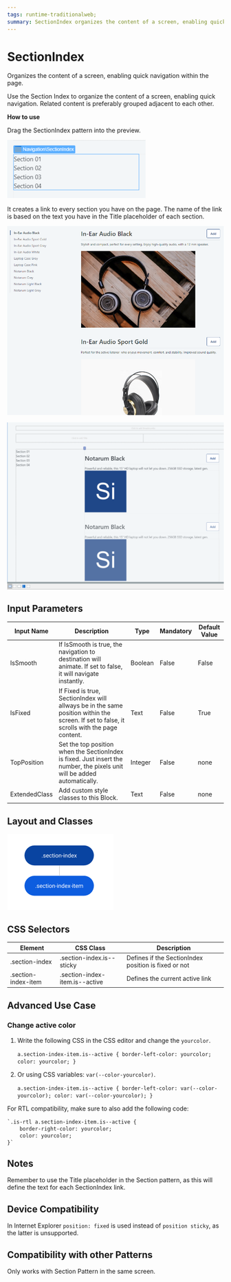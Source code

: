 ```yaml
---
tags: runtime-traditionalweb; 
summary: SectionIndex organizes the content of a screen, enabling quick navigation within the page.
---
```


# SectionIndex

Organizes the content of a screen, enabling quick navigation within the page.

Use the Section Index to organize the content of a screen, enabling quick navigation. Related content is preferably grouped adjacent to each other. 

**How to use**

Drag the SectionIndex pattern into the preview.

![](images/sectionindex-image-1.png)

It creates a link to every section you have on the page. The name of the link is based on the text you have in the Title placeholder of each section.

![](<images/sectionindex-image-2.png?width=750>) 

![](<images/sectionindex-image-3.png?width=750>)


## Input Parameters

| **Input Name** |  **Description** |  **Type** | **Mandatory** | **Default Value** |
|---|---|---|---|---|
| IsSmooth  |  If IsSmooth is true, the navigation to destination will animate. If set to false, it will navigate instantly. | Boolean | False | False |
| IsFixed  |  If Fixed is true, SectionIndex will allways be in the same position within the screen. If set to false, it scrolls with the page content. |  Text | False | True |
| TopPosition  |  Set the top position when the SectionIndex is fixed. Just insert the number, the pixels unit will be added automatically. |  Integer | False | none |
| ExtendedClass  |  Add custom style classes to this Block. | Text | False | none |
  
## Layout and Classes

![](<images/sectionindex-image-4.png>)

## CSS Selectors

| **Element** |  **CSS Class** |  **Description**  |
| ---|---|---  
| .section-index |  .section-index.is--sticky|  Defines if the SectionIndex position is fixed or not  |
| .section-index-item |  .section-index-item.is--active|  Defines the current active link  |

## Advanced Use Case

### Change active color

1. Write the following CSS in the CSS editor and change the `yourcolor`.

    `a.section-index-item.is--active {
        border-left-color: yourcolor;
        color: yourcolor;
    }`

1. Or using CSS variables: `var(--color-yourcolor)`.

    `a.section-index-item.is--active {
        border-left-color: var(--color-yourcolor);
        color: var(--color-yourcolor);
    }`

For RTL compatibility, make sure to also add the following code:

    `.is-rtl a.section-index-item.is--active {
        border-right-color: yourcolor;
        color: yourcolor;
    }`

## Notes

Remember to use the Title placeholder in the Section pattern, as this will define the text for each SectionIndex link. 

## Device Compatibility

In Internet Explorer `position: fixed` is used instead of `position sticky`, as the latter is unsupported.

## Compatibility with other Patterns

Only works with Section Pattern in the same screen.


